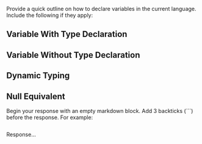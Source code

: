 Provide a quick outline on how to declare variables in the current language. Include the following if they apply:

## Variable With Type Declaration

## Variable Without Type Declaration

## Dynamic Typing

## Null Equivalent

Begin your response with an empty markdown block. Add 3 backticks (```) before the response. For example:

```markdown
```
Response...